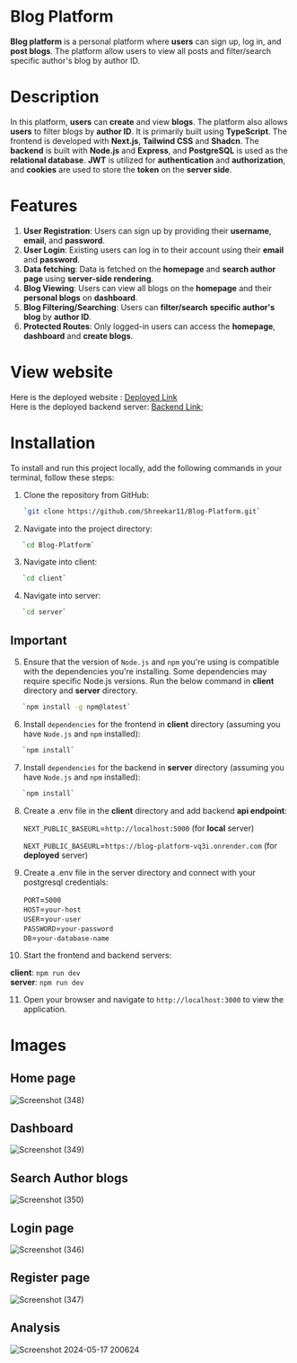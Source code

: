 ﻿# Blog Platform

**Blog platform** is a personal platform where **users** can sign up, log in, and **post blogs**. The platform allow users to view all posts and filter/search specific author's blog by author ID. 

# Description

In this platform, **users** can **create** and view **blogs**. The platform also allows **users** to filter blogs by **author ID**. It is primarily built using **TypeScript**. The frontend is developed with **Next.js**, **Tailwind CSS** and **Shadcn**. The **backend** is built with **Node.js** and **Express**, and **PostgreSQL** is used as the **relational database**. **JWT** is utilized for **authentication** and **authorization**, and **cookies** are used to store the **token** on the **server side**.

# Features

1. **User Registration**: Users can sign up by providing their **username**, **email**, and **password**.
2. **User Login**: Existing users can log in to their account using their **email** and **password**.
3. **Data fetching**: Data is fetched on the **homepage** and **search author page** using **server-side rendering**.
4. **Blog Viewing**: Users can view all blogs on the **homepage** and their **personal blogs** on **dashboard**.
5. **Blog Filtering/Searching**: Users can **filter/search** **specific author's blog** by **author ID**.
6. **Protected Routes**: Only logged-in users can access the **homepage**, **dashboard** and **create blogs**.

# View website

Here is the deployed website : [Deployed Link](https://blog-platform-zeta-five.vercel.app/)<br>
Here is the deployed backend server: [Backend Link](https://blog-platform-vq3i.onrender.com/);

# Installation

To install and run this project locally, add the following commands in your terminal, follow these steps:

1. Clone the repository from GitHub:

   ```bash
   `git clone https://github.com/Shreekar11/Blog-Platform.git`

   ```

2. Navigate into the project directory:

```bash
   `cd Blog-Platform`
```

3. Navigate into client:
   
```bash
   `cd client`
```

4. Navigate into server:

```bash
   `cd server`
```

## Important
5. Ensure that the version of `Node.js` and `npm` you're using is compatible with the dependencies you're installing. Some dependencies may require specific Node.js versions.
   Run the below command in **client** directory and **server** directory.

```bash
   `npm install -g npm@latest`
```

6. Install `dependencies` for the frontend in **client** directory (assuming you have `Node.js` and `npm` installed):

```bash
   `npm install`
```

7. Install `dependencies` for the backend in **server** directory (assuming you have `Node.js` and `npm` installed):

```bash
   `npm install`
```

8. Create a .env file in the **client** directory and add backend **api endpoint**:

   `NEXT_PUBLIC_BASEURL`=`http://localhost:5000` (for **local** server)

   `NEXT_PUBLIC_BASEURL`=`https://blog-platform-vq3i.onrender.com` (for **deployed** server)

9. Create a .env file in the server directory and connect with your postgresql credentials:

   `PORT`=`5000` <br>
   `HOST`=`your-host` <br>
   `USER`=`your-user` <br>
   `PASSWORD`=`your-password`<br>
   `DB`=`your-database-name`

10. Start the frontend and backend servers:

   **client**: `npm run dev`<br>
   **server**: `npm run dev`

11. Open your browser and navigate to `http://localhost:3000` to view the application.

# Images

## Home page
![Screenshot (348)](https://github.com/Shreekar11/Blog-Platform/assets/123613407/a0ff6f32-b1a8-42ac-bb11-86edab02de4f)

## Dashboard
![Screenshot (349)](https://github.com/Shreekar11/Blog-Platform/assets/123613407/2d772e5c-2b38-4237-952e-78b7500ae60c)

## Search Author blogs
![Screenshot (350)](https://github.com/Shreekar11/Blog-Platform/assets/123613407/bb6f9d2c-8280-4908-bf49-1f1c1e650370)

## Login page
![Screenshot (346)](https://github.com/Shreekar11/Blog-Platform/assets/123613407/3ca0da56-d481-446c-a858-f644863867f1)

## Register page
![Screenshot (347)](https://github.com/Shreekar11/Blog-Platform/assets/123613407/b4e955d3-201f-4804-a08d-1dbef066e1c1)

## Analysis
![Screenshot 2024-05-17 200624](https://github.com/Shreekar11/Blog-Platform/assets/123613407/1d7eb207-d858-497c-988b-4b921494172a)

